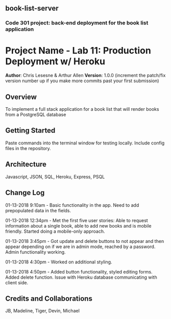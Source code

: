 ## book-list-server
### Code 301 project: back-end deployment for the book list application

# Project Name - Lab 11: Production Deployment w/ Heroku

**Author**: Chris Lesesne & Arthur Allen
**Version**: 1.0.0 (increment the patch/fix version number up if you make more commits past your first submission)

## Overview
<!-- Provide a high level overview of what this application is and why you are building it, beyond the fact that it's an assignment for a Code Fellows 301 class. (i.e. What's your problem domain?) -->
To implement a full stack application for a book list that will render books from a PostgreSQL database

## Getting Started
<!-- What are the steps that a user must take in order to build this app on their own machine and get it running? -->
Paste commands into the terminal window for testing locally. Include config files in the repository.

## Architecture
<!-- Provide a detailed description of the application design. What technologies (languages, libraries, etc) you're using, and any other relevant design information. -->
Javascript, JSON, SQL, Heroku, Express, PSQL

## Change Log
<!-- Use this are to document the iterative changes made to your application as each feature is successfully implemented. Use time stamps. Here's an examples:

01-01-2001 4:59pm - Application now has a fully-functional express server, with GET and POST routes for the book resource. -->

01-13-2018 9:10am - Basic functionality in the app.  Need to add prepopulated data in the fields.

01-13-2018 12:34pm - Met the first five user stories: Able to request information about a single book, able to add new books and is mobile friendly.  Started doing a mobile-only approach.

01-13-2018 3:45pm - Got update and delete buttons to not appear and then appear depending on if we are in admin mode, reached by a password.  Admin functionality working.

01-13-2018 4:30pm - Worked on additional styling.

01-13-2018 4:50pm - Added button functionality, styled editing forms.  Added delete function.  Issue with Heroku database communicating with client side.

## Credits and Collaborations
<!-- Give credit (and a link) to other people or resources that helped you build this application. -->
JB, Madeline, Tiger, Devin, Michael
